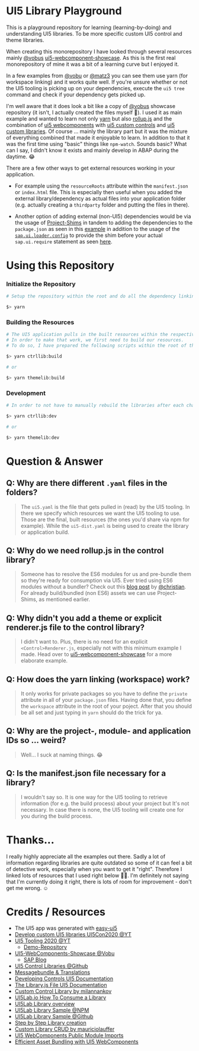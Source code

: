 # UI5 Library Playground

This is a playground repository for learning (learning-by-doing) and understanding UI5 libraries. To be more specific custom UI5 control and theme libraries.

When creating this monorepository I have looked through several resources mainly [@vobus](https://github.com/vobu) [ui5-webcomponent-showcase](https://github.com/vobu/ui5-webcomponents-showcase). As this is the first real monorepository of mine it was a bit of a learning curve but I enjoyed it.

In a few examples from [@vobu](https://github.com/vobu) or [@matz3](https://github.com/matz3/) you can see them use yarn (for workspace linking) and it works quite well. If you're unsure whether or not the UI5 tooling is picking up on your dependencies, execute the `ui5 tree` command and check if your dependency gets picked up.

I'm well aware that it does look a bit like a copy of [@vobus](https://github.com/vobu) showcase repository (it isn't, I actually created the files myself 👀). I used it as main example and wanted to learn not only [yarn](https://yarnpkg.com/) but also [rollup.js](https://rollupjs.org/guide/en/) and the combination of [ui5 webcomponents](https://sap.github.io/ui5-webcomponents/) with [ui5 custom controls](https://sapui5.hana.ondemand.com/#/topic/8dcab0011d274051808f959800cabf9f) and [ui5 custom libraries](https://github.com/SAP/openui5/blob/dc225e1c87bcdfe64e6c67972f6a7bd561cc00d7/docs/controllibraries.md). Of course ... mainly the library part but it was the mixture of everything combined that made it enjoyable to learn. In addition to that it was the first time using "basic" things like `npm-watch`. Sounds basic? What can I say, I didn't know it exists and mainly develop in ABAP during the daytime. 😂

There are a few other ways to get external resources working in your application.

- For example using the `resourceRoots` attribute within the `manifest.json` or `index.html` file. This is especially then useful when you added the external library/dependency as actual files into your application folder (e.g. actually creating a `thirdparty` folder and putting the files in there).

- Another option of adding external (non-UI5) dependencies would be via the usage of [Project-Shims](https://sap.github.io/ui5-tooling/pages/extensibility/ProjectShims/) in tandem to adding the dependencies to the `package.json` as seen in this [example](https://github.com/matz3/ui5con20-ui5-tooling/blob/master/demo-project/packages/library/ui5.yaml) in addition to the usage of the [`sap.ui.loader.config`](https://openui5.hana.ondemand.com/api/sap.ui.loader#overview) to provide the shim before your actual `sap.ui.require` statement as seen [here](https://github.com/matz3/ui5con20-ui5-tooling/blob/master/demo-project/packages/library/src/ui5con20/library/Chart.js).

# Using this Repository

### Initialize the Repository

```sh
# Setup the repository within the root and do all the dependency linking.

$> yarn
```

### Building the Resources

```bash
# The UI5 application pulls in the built resources within the respective `dist` folders of the libraries.
# In order to make that work, we first need to build our resources.
# To do so, I have prepared the following scripts within the root of the repository.

$> yarn ctrllib:build 

# or

$> yarn themelib:build
```

### Development

```bash
# In order to not have to manually rebuild the libraries after each change, there are the following watch-commands - also within the root of the repository.

$> yarn ctrllib:dev

# or

$> yarn themelib:dev
```

# Question & Answer

## Q: Why are there different `.yaml` files in the folders?
> The `ui5.yaml` is the file that gets pulled in (read) by the UI5 tooling. In there we specify which resources we want the UI5 tooling to use. Those are the final, built resources (the ones you'd share via npm for example). While the `ui5-dist.yaml` is being used to create the library or application build.

## Q: Why do we need rollup.js in the control library?
> Someone has to resolve the ES6 modules for us and pre-bundle them so they're ready for consumption via UI5. Ever tried using ES6 modules without a bundler? Check out this [blog post](https://blogs.sap.com/2020/12/30/using-ui5-web-components-without-any-framework) by [@christian](https://github.com/christianp86). For already build/bundled (non ES6) assets we can use Project-Shims, as mentioned earlier.

## Q: Why didn't you add a theme or explicit renderer.js file to the control library?
> I didn't want to. Plus, there is no need for an explicit `<Control>Renderer.js`, especially not with this minimum example I made. Head over to [ui5-webcomponent-showcase](https://github.com/vobu/ui5-webcomponents-showcase) for a more elaborate example.

## Q: How does the yarn linking (workspace) work?
> It only works for private packages so you have to define the `private` attribute in all of your `package.json` files. Having done that, you define the `workspace` attribute in the root of your poject. After that you should be all set and just typing in `yarn` should do the trick for ya.

## Q: Why are the project-, module- and application IDs so ... weird?
> Well... I suck at naming things. 😂

## Q: Is the manifest.json file necessary for a library?
> I wouldn't say so. It is one way for the UI5 tooling to retrieve information (for e.g. the build process) about your project but It's not necessary. In case there is none, the UI5 tooling will create one for you during the build process.
> 
# Thanks...
I really highly appreciate all the examples out there. Sadly a lot of information regarding libraries are quite outdated so some of it can feel a bit of detective work, especially when you want to get it "right". Therefore I linked lots of resources that I used right below 🔽🔽. I'm definitely not saying that I'm currently doing it right, there is lots of room for improvement - don't get me wrong. ☺

# Credits / Resources
- The UI5 app was generated with [easy-ui5](https://github.com/SAP)
- [Develop custom UI5 libraries UI5Con2020 @YT](https://www.youtube.com/watch?v=g3Zskx4MKI0)
- [UI5 Tooling 2020 @YT](https://www.youtube.com/watch?v=8IHoVJLKN34)
  - [Demo-Repository](https://github.com/matz3/ui5con20-ui5-tooling/tree/master/demo-project)
- [UI5-WebComponents-Showcase @Vobu](https://github.com/vobu/ui5-webcomponents-showcase)
  - [SAP Blog](https://blogs.sap.com/2020/03/06/ui5-with-ui5-web-components/)
- [UI5 Control Libraries @Github](https://github.com/SAP/openui5/blob/dc225e1c87bcdfe64e6c67972f6a7bd561cc00d7/docs/controllibraries.md)
- [Messagebundle & Translations](https://github.com/SAP/openui5/blob/dc225e1c87bcdfe64e6c67972f6a7bd561cc00d7/docs/controllibraries.md#translation-file-messagebundleproperties-and-translation)
- [Developing Controls UI5 Documentation](https://sapui5.hana.ondemand.com/#/topic/8dcab0011d274051808f959800cabf9f)
- [The Library.js File UI5 Documentation](https://sapui5.hana.ondemand.com/#/topic/bd039ed5f99e4d3f8d020b0da62f9d85)
- [Custom Control Library by milannankov](https://github.com/milannankov/sap-ui5-custom-control-library-seed)
- [UI5Lab.io How To Consume a Library](https://ui5lab.io/docs/#/how_to/consume_library)
- [UI5Lab Library overview](https://ui5lab.io/browser/index.html)
- [UI5Lab Library Sample @NPM](https://www.npmjs.com/package/ui5lab-library-simple)
- [UI5Lab Library Sample @Github](https://github.com/UI5Lab/UI5Lab-library-simple)
- [Step by Step Library creation](https://blogs.sap.com/2018/01/15/step-by-step-procedure-to-create-sapui5-library-with-custom-controls-and-consume-the-library-into-sapui5-applications/)
- [Custom Library CRUD by mauriciolauffer](https://github.com/mauriciolauffer/openui5-model-json-crud)
- [UI5 WebComponents Public Module Imports](https://sap.github.io/ui5-webcomponents/playground/docs/public-module-imports/#internationalization)
- [Efficient Asset Bundling with UI5 WebComponents](https://github.com/SAP/ui5-webcomponents/blob/master/docs/Assets.md#bundling)
